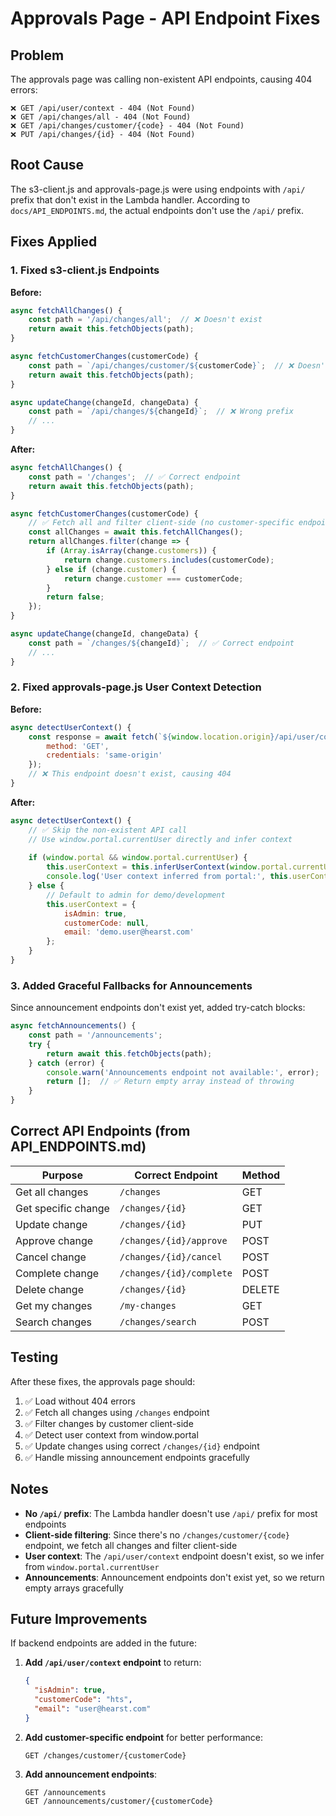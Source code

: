 # Approvals Page - API Endpoint Fixes

## Problem

The approvals page was calling non-existent API endpoints, causing 404 errors:

```
❌ GET /api/user/context - 404 (Not Found)
❌ GET /api/changes/all - 404 (Not Found)
❌ GET /api/changes/customer/{code} - 404 (Not Found)
❌ PUT /api/changes/{id} - 404 (Not Found)
```

## Root Cause

The s3-client.js and approvals-page.js were using endpoints with `/api/` prefix that don't exist in the Lambda handler. According to `docs/API_ENDPOINTS.md`, the actual endpoints don't use the `/api/` prefix.

## Fixes Applied

### 1. Fixed s3-client.js Endpoints

**Before:**
```javascript
async fetchAllChanges() {
    const path = '/api/changes/all';  // ❌ Doesn't exist
    return await this.fetchObjects(path);
}

async fetchCustomerChanges(customerCode) {
    const path = `/api/changes/customer/${customerCode}`;  // ❌ Doesn't exist
    return await this.fetchObjects(path);
}

async updateChange(changeId, changeData) {
    const path = `/api/changes/${changeId}`;  // ❌ Wrong prefix
    // ...
}
```

**After:**
```javascript
async fetchAllChanges() {
    const path = '/changes';  // ✅ Correct endpoint
    return await this.fetchObjects(path);
}

async fetchCustomerChanges(customerCode) {
    // ✅ Fetch all and filter client-side (no customer-specific endpoint exists)
    const allChanges = await this.fetchAllChanges();
    return allChanges.filter(change => {
        if (Array.isArray(change.customers)) {
            return change.customers.includes(customerCode);
        } else if (change.customer) {
            return change.customer === customerCode;
        }
        return false;
    });
}

async updateChange(changeId, changeData) {
    const path = `/changes/${changeId}`;  // ✅ Correct endpoint
    // ...
}
```

### 2. Fixed approvals-page.js User Context Detection

**Before:**
```javascript
async detectUserContext() {
    const response = await fetch(`${window.location.origin}/api/user/context`, {
        method: 'GET',
        credentials: 'same-origin'
    });
    // ❌ This endpoint doesn't exist, causing 404
}
```

**After:**
```javascript
async detectUserContext() {
    // ✅ Skip the non-existent API call
    // Use window.portal.currentUser directly and infer context
    
    if (window.portal && window.portal.currentUser) {
        this.userContext = this.inferUserContext(window.portal.currentUser);
        console.log('User context inferred from portal:', this.userContext);
    } else {
        // Default to admin for demo/development
        this.userContext = {
            isAdmin: true,
            customerCode: null,
            email: 'demo.user@hearst.com'
        };
    }
}
```

### 3. Added Graceful Fallbacks for Announcements

Since announcement endpoints don't exist yet, added try-catch blocks:

```javascript
async fetchAnnouncements() {
    const path = '/announcements';
    try {
        return await this.fetchObjects(path);
    } catch (error) {
        console.warn('Announcements endpoint not available:', error);
        return [];  // ✅ Return empty array instead of throwing
    }
}
```

## Correct API Endpoints (from API_ENDPOINTS.md)

| Purpose | Correct Endpoint | Method |
|---------|-----------------|--------|
| Get all changes | `/changes` | GET |
| Get specific change | `/changes/{id}` | GET |
| Update change | `/changes/{id}` | PUT |
| Approve change | `/changes/{id}/approve` | POST |
| Cancel change | `/changes/{id}/cancel` | POST |
| Complete change | `/changes/{id}/complete` | POST |
| Delete change | `/changes/{id}` | DELETE |
| Get my changes | `/my-changes` | GET |
| Search changes | `/changes/search` | POST |

## Testing

After these fixes, the approvals page should:

1. ✅ Load without 404 errors
2. ✅ Fetch all changes using `/changes` endpoint
3. ✅ Filter changes by customer client-side
4. ✅ Detect user context from window.portal
5. ✅ Update changes using correct `/changes/{id}` endpoint
6. ✅ Handle missing announcement endpoints gracefully

## Notes

- **No `/api/` prefix**: The Lambda handler doesn't use `/api/` prefix for most endpoints
- **Client-side filtering**: Since there's no `/changes/customer/{code}` endpoint, we fetch all changes and filter client-side
- **User context**: The `/api/user/context` endpoint doesn't exist, so we infer from `window.portal.currentUser`
- **Announcements**: Announcement endpoints don't exist yet, so we return empty arrays gracefully

## Future Improvements

If backend endpoints are added in the future:

1. **Add `/api/user/context` endpoint** to return:
   ```json
   {
     "isAdmin": true,
     "customerCode": "hts",
     "email": "user@hearst.com"
   }
   ```

2. **Add customer-specific endpoint** for better performance:
   ```
   GET /changes/customer/{customerCode}
   ```

3. **Add announcement endpoints**:
   ```
   GET /announcements
   GET /announcements/customer/{customerCode}
   ```
